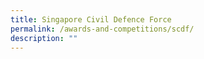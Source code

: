 ```yaml
---
title: Singapore Civil Defence Force
permalink: /awards-and-competitions/scdf/
description: ""
---
```

